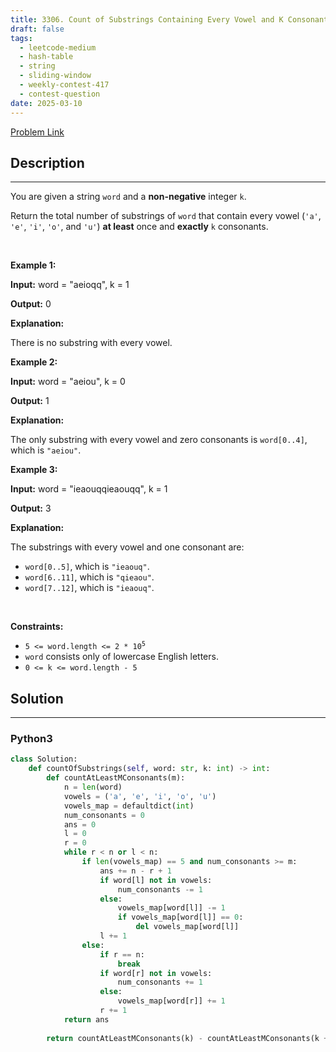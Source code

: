 ```yaml
---
title: 3306. Count of Substrings Containing Every Vowel and K Consonants II
draft: false
tags: 
  - leetcode-medium
  - hash-table
  - string
  - sliding-window
  - weekly-contest-417
  - contest-question
date: 2025-03-10
---
```


[Problem Link](https://leetcode.com/problems/count-of-substrings-containing-every-vowel-and-k-consonants-ii/)

## Description

---
<p>You are given a string <code>word</code> and a <strong>non-negative</strong> integer <code>k</code>.</p>

<p>Return the total number of <span data-keyword="substring-nonempty">substrings</span> of <code>word</code> that contain every vowel (<code>&#39;a&#39;</code>, <code>&#39;e&#39;</code>, <code>&#39;i&#39;</code>, <code>&#39;o&#39;</code>, and <code>&#39;u&#39;</code>) <strong>at least</strong> once and <strong>exactly</strong> <code>k</code> consonants.</p>

<p>&nbsp;</p>
<p><strong class="example">Example 1:</strong></p>

<div class="example-block">
<p><strong>Input:</strong> <span class="example-io">word = &quot;aeioqq&quot;, k = 1</span></p>

<p><strong>Output:</strong> <span class="example-io">0</span></p>

<p><strong>Explanation:</strong></p>

<p>There is no substring with every vowel.</p>
</div>

<p><strong class="example">Example 2:</strong></p>

<div class="example-block">
<p><strong>Input:</strong> <span class="example-io">word = &quot;aeiou&quot;, k = 0</span></p>

<p><strong>Output:</strong> <span class="example-io">1</span></p>

<p><strong>Explanation:</strong></p>

<p>The only substring with every vowel and zero consonants is <code>word[0..4]</code>, which is <code>&quot;aeiou&quot;</code>.</p>
</div>

<p><strong class="example">Example 3:</strong></p>

<div class="example-block">
<p><strong>Input:</strong> <span class="example-io">word = &quot;</span>ieaouqqieaouqq<span class="example-io">&quot;, k = 1</span></p>

<p><strong>Output:</strong> 3</p>

<p><strong>Explanation:</strong></p>

<p>The substrings with every vowel and one consonant are:</p>

<ul>
	<li><code>word[0..5]</code>, which is <code>&quot;ieaouq&quot;</code>.</li>
	<li><code>word[6..11]</code>, which is <code>&quot;qieaou&quot;</code>.</li>
	<li><code>word[7..12]</code>, which is <code>&quot;ieaouq&quot;</code>.</li>
</ul>
</div>

<p>&nbsp;</p>
<p><strong>Constraints:</strong></p>

<ul>
	<li><code>5 &lt;= word.length &lt;= 2 * 10<sup>5</sup></code></li>
	<li><code>word</code> consists only of lowercase English letters.</li>
	<li><code>0 &lt;= k &lt;= word.length - 5</code></li>
</ul>


## Solution

---
### Python3
``` py title='count-of-substrings-containing-every-vowel-and-k-consonants-ii'
class Solution:
    def countOfSubstrings(self, word: str, k: int) -> int:
        def countAtLeastMConsonants(m):
            n = len(word)
            vowels = ('a', 'e', 'i', 'o', 'u')
            vowels_map = defaultdict(int)
            num_consonants = 0
            ans = 0
            l = 0
            r = 0
            while r < n or l < n:
                if len(vowels_map) == 5 and num_consonants >= m:
                    ans += n - r + 1
                    if word[l] not in vowels:
                        num_consonants -= 1
                    else:
                        vowels_map[word[l]] -= 1
                        if vowels_map[word[l]] == 0:
                            del vowels_map[word[l]]
                    l += 1
                else:
                    if r == n:
                        break
                    if word[r] not in vowels:
                        num_consonants += 1
                    else:
                        vowels_map[word[r]] += 1
                    r += 1
            return ans
        
        return countAtLeastMConsonants(k) - countAtLeastMConsonants(k + 1)
       
        
```

